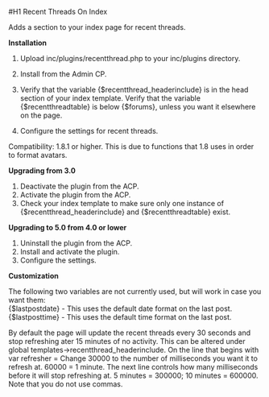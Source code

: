 #H1 Recent Threads On Index


Adds a section to your index page for recent threads.

**Installation**

1) Upload inc/plugins/recentthread.php to your inc/plugins directory.

2) Install from the Admin CP.

3) Verify that the variable {$recentthread_headerinclude} is in the head section of your index template.  Verify that the variable {$recentthreadtable} is below {$forums}, unless you want it elsewhere on the page.

4) Configure the settings for recent threads.

Compatibility: 1.8.1 or higher.  This is due to functions that 1.8 uses in order to format avatars.

**Upgrading from 3.0**

1) Deactivate the plugin from the ACP.  
2) Activate the plugin from the ACP.  
3) Check your index template to make sure only one instance of {$recentthread_headerinclude} and {$recentthreadtable} exist.  

**Upgrading to 5.0 from 4.0 or lower**

1) Uninstall the plugin from the ACP.  
2) Install and activate the plugin.  
3) Configure the settings.  

**Customization**

The following two variables are not currently used, but will work in case you want them:  
{$lastpostdate} - This uses the default date format on the last post.  
{$lastposttime} - This uses the default time format on the last post.

By default the page will update the recent threads every 30 seconds and stop refreshing ater 15 minutes of no activity.  This can be altered under global templates->recentthread_headerinclude.  On the line that begins with var refresher = Change 30000 to the number of milliseconds you want it to refresh at.  60000 = 1 minute.  The next line controls how many milliseconds before it will stop refreshing at.  5 minutes = 300000; 10 minutes = 600000.  Note that you do not use commas.
